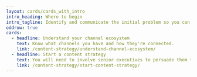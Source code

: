 ```yaml
---
layout: cards/cards_with_intro
intro_heading: Where to begin
intro_tagline: Identify and communicate the initial problem so you can get buy-in for your content strategy.
oddrow: true
cards:
  - headline: Understand your channel ecosystem
    text: Know what channels you have and how they're connected.
    link: /content-strategy/understand-channel-ecosystem/
  - headline: Start a content strategy
    text: You will need to involve senior executives to persuade them to approve your strategy.
    link: /content-strategy/start-content-strategy/
---
```

